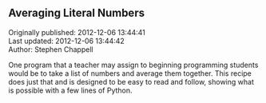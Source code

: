## Averaging Literal Numbers  
Originally published: 2012-12-06 13:44:41  
Last updated: 2012-12-06 13:44:42  
Author: Stephen Chappell  
  
One program that a teacher may assign to beginning programming students would be to take a list of numbers and average them together. This recipe does just that and is designed to be easy to read and follow, showing what is possible with a few lines of Python.